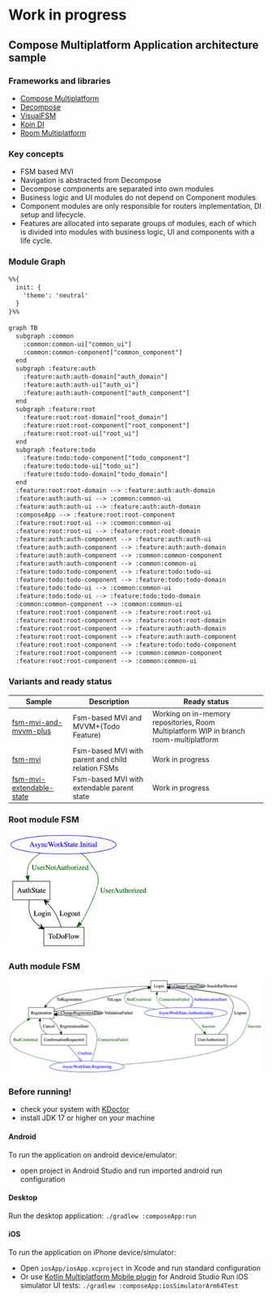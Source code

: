 # Work in progress

## Compose Multiplatform Application architecture sample

### Frameworks and libraries

- [Compose Multiplatform](https://github.com/JetBrains/compose-multiplatform)
- [Decompose](https://github.com/arkivanov/Decompose)
- [VisualFSM](https://github.com/Kontur-Mobile/VisualFSM)
- [Koin DI](https://github.com/InsertKoinIO/koin)
- [Room Multiplatform](https://developer.android.com/kotlin/multiplatform/room)

### Key concepts

- FSM based MVI
- Navigation is abstracted from Decompose
- Decompose components are separated into own modules
- Business logic and UI modules do not depend on Component modules
- Component modules are only responsible for routers implementation, DI setup and lifecycle.
- Features are allocated into separate groups of modules,
  each of which is divided into modules with business logic, UI and components with a life cycle.

### Module Graph

```mermaid
%%{
  init: {
    'theme': 'neutral'
  }
}%%

graph TB
  subgraph :common
    :common:common-ui["common_ui"]
    :common:common-component["common_component"]
  end
  subgraph :feature:auth
    :feature:auth:auth-domain["auth_domain"]
    :feature:auth:auth-ui["auth_ui"]
    :feature:auth:auth-component["auth_component"]
  end
  subgraph :feature:root
    :feature:root:root-domain["root_domain"]
    :feature:root:root-component["root_component"]
    :feature:root:root-ui["root_ui"]
  end
  subgraph :feature:todo
    :feature:todo:todo-component["todo_component"]
    :feature:todo:todo-ui["todo_ui"]
    :feature:todo:todo-domain["todo_domain"]
  end
  :feature:root:root-domain --> :feature:auth:auth-domain
  :feature:auth:auth-ui --> :common:common-ui
  :feature:auth:auth-ui --> :feature:auth:auth-domain
  :composeApp --> :feature:root:root-component
  :feature:root:root-ui --> :common:common-ui
  :feature:root:root-ui --> :feature:root:root-domain
  :feature:auth:auth-component --> :feature:auth:auth-ui
  :feature:auth:auth-component --> :feature:auth:auth-domain
  :feature:auth:auth-component --> :common:common-component
  :feature:auth:auth-component --> :common:common-ui
  :feature:todo:todo-component --> :feature:todo:todo-ui
  :feature:todo:todo-component --> :feature:todo:todo-domain
  :feature:todo:todo-ui --> :common:common-ui
  :feature:todo:todo-ui --> :feature:todo:todo-domain
  :common:common-component --> :common:common-ui
  :feature:root:root-component --> :feature:root:root-ui
  :feature:root:root-component --> :feature:root:root-domain
  :feature:root:root-component --> :feature:auth:auth-domain
  :feature:root:root-component --> :feature:auth:auth-component
  :feature:root:root-component --> :feature:todo:todo-component
  :feature:root:root-component --> :common:common-component
  :feature:root:root-component --> :common:common-ui
```

### Variants and ready status

| Sample                                                                                                             | Description                                       | Ready status                                                                           |
|--------------------------------------------------------------------------------------------------------------------|---------------------------------------------------|----------------------------------------------------------------------------------------|
| [fsm-mvi-and-mvvm-plus](https://github.com/VasilyRylov/architecture-samples/tree/main)                             | Fsm-based MVI and MVVM+(Todo Feature)             | Working on in-memory repositories, Room Multiplatform WIP in branch room-multiplatform |
| [fsm-mvi](https://github.com/VasilyRylov/architecture-samples/tree/main/fsm-mvi)                                   | Fsm-based MVI with parent and child relation FSMs | Work in progress                                                                       |
| [fsm-mvi-extendable-state](https://github.com/VasilyRylov/architecture-samples/tree/main/fsm-mvi-extendable-state) | Fsm-based MVI with extendable parent state        | Work in progress                                                                       |

### Root module FSM

<img src="doc/img/rootfsm.png" alt="graph" width="280"/>

### Auth module FSM

<img src="doc/img/authfsm.png" alt="graph"/>

### Before running!

- check your system with [KDoctor](https://github.com/Kotlin/kdoctor)
- install JDK 17 or higher on your machine

#### Android

To run the application on android device/emulator:

- open project in Android Studio and run imported android run configuration

#### Desktop

Run the desktop application: `./gradlew :composeApp:run`

#### iOS

To run the application on iPhone device/simulator:

- Open `iosApp/iosApp.xcproject` in Xcode and run standard configuration
- Or
  use [Kotlin Multiplatform Mobile plugin](https://plugins.jetbrains.com/plugin/14936-kotlin-multiplatform-mobile)
  for Android Studio
  Run iOS simulator UI tests: `./gradlew :composeApp:iosSimulatorArm64Test`
